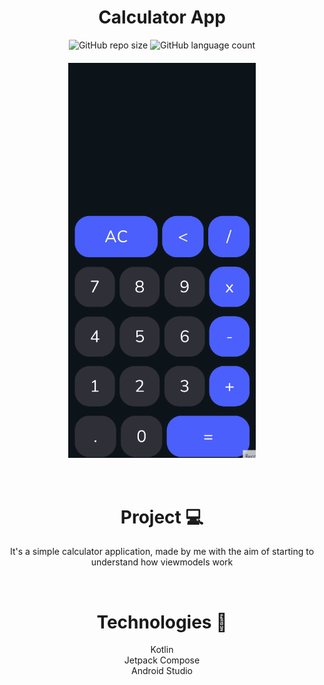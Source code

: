 
<div align="center">
  <h1>Calculator App</h1>
</div>

<div align="center">
  
![GitHub repo size](https://img.shields.io/github/repo-size/lucasmsaluno/calculator-app?style=for-the-badge)
![GitHub language count](https://img.shields.io/github/languages/count/lucasmsaluno/calculator-app?style=for-the-badge)
 

  <h4>
    <img src="assets/calculatorgif.gif" width="300px" align="center"/>
  </h4>
</div>

</div>
<br/>

<h1 align="center">
  Project 💻
</h1>
<p align="center">
 It's a simple calculator application, made by me with the aim of starting to understand how viewmodels work
</p>

<br/>

<div align="center">
<h1>
  Technologies 🚀 
</h1>
Kotlin<br/>
Jetpack Compose<br/>
Android Studio<br/>
</div>
